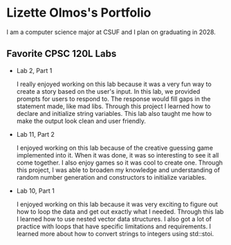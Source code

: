 
# Lizette Olmos's Portfolio

I am a computer science major at CSUF and I plan on graduating in 2028.

## Favorite CPSC 120L Labs

* Lab 2, Part 1

     I really enjoyed working on this lab because it was a very fun way to create a story based on the user's input. In this lab, we provided prompts for users to respond to. The response would fill gaps in the statement made, like mad libs. Through this project I learned how to declare and initialize string variables. This lab also taught me how to make the output look clean  and user friendly.

* Lab 11, Part 2

    I enjoyed working on this lab because of the creative guessing game implemented into it. When it was done, it was so interesting to see it all come together. I also enjoy games so it was cool to create one. Through this project, I was able to broaden my knowledge and understanding of random number generation and constructors to initialize variables. 

* Lab 10, Part 1

    I enjoyed working on this lab because it was very exciting to figure out how to loop the data and get out exactly what I needed. Through this lab I learned how to use nested vector data structures. I also got a lot of practice with loops that have specific limitations and requirements. I learned more about how to convert strings to integers using std::stoi.
